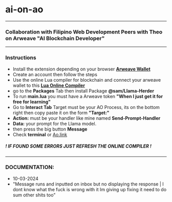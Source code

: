 # ai-on-ao

---

### Collaboration with Filipino Web Development Peers with **Theo** on Arweave "AI Blockchain Developer"

---

### Instructions
- Install the extension depending on your browser **[Arweave Wallet](https://www.arconnect.io/)**
- Create an account then follow the steps
- Use the online Lua compiler for blockchain and connect your arweave wallet to this **[Lua Online Compiler](https://ide.betteridea.dev/)**
- go to the **Packages** Tab then install Package **@sam/Llama-Herder**
- To run **main.lua** you must have a Arweave token **"When I just get it for free for learning"**
- Go to **Interact Tab** Target must be your AO Process, its on the bottom right then copy paste it on the form **"Target:"**
- **Action:** must be your handler like mine named **Send-Prompt-Handler**
- **Data:** your prompt for the Llama model.
- then press the big button **Message**
- Check **terminal** or [Ao.link](https://www.ao.link/)

##### **! IF FOUND SOME ERRORS JUST REFRESH THE ONLINE COMPILER !**

---

### DOCUMENTATION:

- 10-03-2024
- "Message runs and inputted on inbox but no displaying the response | I dont know what the fuck is wrong with it Im giving up fixing it need to do sum other shits too"
